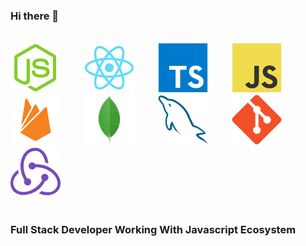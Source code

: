### Hi there 👋

<br>

<div>
  
  <img src="./images/nodejs.svg" width="80px" title="NodeJs" >

  <img width="30px" >
  
  <img src="./images/react.svg" width="80px" title="React" >

  <img width="30px" >
  
  <img src="./images/typescript.svg" width="80px" title="Typescript">
  
  <img width="30px" >
  
  <img src="./images/javascript.svg" width="80px" title="Javascript" >
 
  <img width="30px" >
 
  <img src="./images/firebase.svg" width="80px" title="Firebase" >

  <img width="30px" >
  
  <img src="./images/mongodb.svg" width="80px" title="MongoDB" >

  <img width="30px" >
  
  <img src="./images/mysql.svg" width="80px" title="MySQL" >
   
  <img width="30px" >
  
  <img src="./images/git.svg" width="80px" title="Git" >
  
  <img width="30px" >
  
  <img src="./images/redux.svg" width="80px" title="Redux" >

</div>

<br>

### Full Stack Developer Working With Javascript Ecosystem
